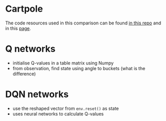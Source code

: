 # Cartpole
The code resources used in this comparison can be found [in this repo](https://github.com/UoA-RL/Gym/tree/master/Q-Learning) and in this [page](https://github.com/UoA-RL/UoA-RL.github.io/blob/master/Code_Comparison/QNetwork_comparison.md). 


# Q networks
- initialise Q-values in a table matrix using Numpy
- from observation, find state using angle to buckets (what is the difference)


# DQN networks
- use the reshaped vector from `env.reset()` as state 
- uses neural networks to calculate Q-values 
